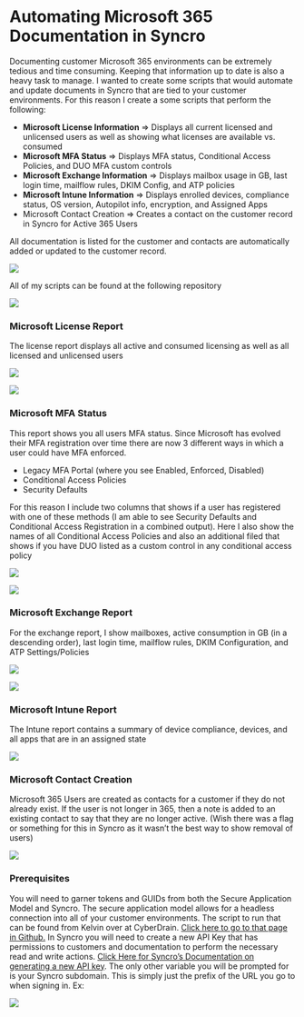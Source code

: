 # Automating Microsoft 365 Documentation in Syncro

Documenting customer Microsoft 365 environments can be extremely tedious and time consuming. Keeping that information up to date is also a heavy task to manage. I wanted to create some scripts that would automate and update documents in Syncro that are tied to your customer environments. For this reason I create a some scripts that perform the following:

* **Microsoft License Information** => Displays all current licensed and unlicensed users as well as showing what licenses are available vs. consumed
* **Microsoft MFA Status** => Displays MFA status, Conditional Access Policies, and DUO MFA custom controls
* **Microsoft Exchange Information** => Displays mailbox usage in GB, last login time, mailflow rules, DKIM Config, and ATP policies
* **Microsoft Intune Information** => Displays enrolled devices, compliance status, OS version, Autopilot info, encryption, and Assigned Apps
* Microsoft Contact Creation => Creates a contact on the customer record in Syncro for Active 365 Users

All documentation is listed for the customer and contacts are automatically added or updated to the customer record.

![](https://tminus365.com/wp-content/uploads/2021/04/pic8-1.png)

All of my scripts can be found at the following repository

![](https://tminus365.com/wp-content/uploads/2021/04/Syncro-Logo-768x205.png)

### Microsoft License Report

The license report displays all active and consumed licensing as well as all licensed and unlicensed users

![](https://tminus365.com/wp-content/uploads/2021/04/pic6-1.png)

![](https://tminus365.com/wp-content/uploads/2021/04/pic7-1.png)

### Microsoft MFA Status

This report shows you all users MFA status. Since Microsoft has evolved their MFA registration over time there are now 3 different ways in which a user could have MFA enforced.

* Legacy MFA Portal (where you see Enabled, Enforced, Disabled)
* Conditional Access Policies
* Security Defaults

For this reason I include two columns that shows if a user has registered with one of these methods (I am able to see Security Defaults and Conditional Access Registration in a combined output). Here I also show the names of all Conditional Access Policies and also an additional filed that shows if you have DUO listed as a custom control in any conditional access policy

![](https://tminus365.com/wp-content/uploads/2021/04/pic9-1.png)

![](https://tminus365.com/wp-content/uploads/2021/04/pic10-1.png)

### Microsoft Exchange Report

For the exchange report, I show mailboxes, active consumption in GB (in a descending order), last login time, mailflow rules, DKIM Configuration, and ATP Settings/Policies

![](https://tminus365.com/wp-content/uploads/2021/04/pic11-1.png)

![](https://tminus365.com/wp-content/uploads/2021/04/pic12-1.png)

### Microsoft Intune Report

The Intune report contains a summary of device compliance, devices, and all apps that are in an assigned state

![](https://tminus365.com/wp-content/uploads/2021/04/pic13-2.png)

### Microsoft Contact Creation

Microsoft 365 Users are created as contacts for a customer if they do not already exist. If the user is not longer in 365, then a note is added to an existing contact to say that they are no longer active. (Wish there was a flag or something for this in Syncro as it wasn’t the best way to show removal of users)

![](https://tminus365.com/wp-content/uploads/2021/04/pic14-1.png)

### Prerequisites

You will need to garner tokens and GUIDs from both the Secure Application Model and Syncro. The secure application model allows for a headless connection into all of your customer environments. The script to run that can be found from Kelvin over at CyberDrain. [Click here to go to that page in Github.](https://github.com/KelvinTegelaar/SecureAppModel/blob/master/Create-SecureAppModel.ps1) In Syncro you will need to create a new API Key that has permissions to customers and documentation to perform the necessary read and write actions. [Click Here for Syncro’s Documentation on generating a new API key](https://help.syncromsp.com/hc/en-us/articles/360048794414-API-Tokens). The only other variable you will be prompted for is your Syncro subdomain. This is simply just the prefix of the URL you go to when signing in. Ex:

![](https://tminus365.com/wp-content/uploads/2021/04/pic15-1.png)
